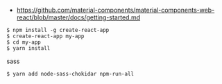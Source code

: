 - https://github.com/material-components/material-components-web-react/blob/master/docs/getting-started.md

```console
$ npm install -g create-react-app
$ create-react-app my-app
$ cd my-app
$ yarn install
```

sass

```console
$ yarn add node-sass-chokidar npm-run-all
```
